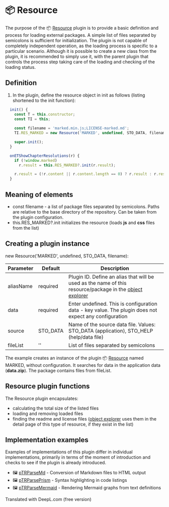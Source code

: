 # 📦 Resource

The purpose of the 📦 [Resource][Resource] plugin is to provide a basic definition and process for loading external packages. A simple list of files separated by semicolons is sufficient for initialization. The plugin is not capable of completely independent operation, as the loading process is specific to a particular scenario. Although it is possible to create a new class from the plugin, it is recommended to simply use it, with the parent plugin that controls the process step taking care of the loading and checking of the loading status.

## Definition

1. In the plugin, define the resource object in init as follows (listing shortened to the init function):

```javascript
  init() {
    const T = this.constructor;
    const TI = this;
    
    const filename = 'marked.min.js;LICENSE-marked.md';
    TI.RES_MARKED = new Resource('MARKED', undefined, STO_DATA, filename);

    super.init();
  }

  onETShowChapterResolutions(r) {
    if (!window.marked)
      r.result = this.RES_MARKED?.init(r.result);

    r.result = (!r.content || r.content.length == 0) ? r.result : r.result.then(() => r.content = marked.parse(r.content));
  }
```

## Meaning of elements

- const filename - a list of package files separated by semicolons. Paths are relative to the base directory of the repository. Can be taken from the plugin configuration.
- this.RES_MARKED?.init initializes the resource (loads **js** and **css** files from the list)

## Creating a plugin instance

new Resource('MARKED', undefined, STO_DATA, filename):

| Parameter | Default | Description |
|---|---|---|
| aliasName | required | Plugin ID. Define an alias that will be used as the name of this resource/package in the [object explorer][oexplorer] |
| data | required | Enter undefined. This is configuration data - key value. The plugin does not expect any configuration |
| source | STO_DATA | Name of the source data file. Values: STO_DATA (application), STO_HELP (help/data file) |
| fileList | '' | List of files separated by semicolons |

The example creates an instance of the plugin 📦 [Resource][Resource] named MARKED, without configuration. It searches for data in the application data (**data.zip**). The package contains files from fileList.

## Resource plugin functions

The Resource plugin encapsulates:

- calculating the total size of the listed files
- loading and removing loaded files
- finding the readme and license files ([object explorer][oexplorer] uses them in the detail page of this type of resource, if they exist in the list)

## Implementation examples

Examples of implementations of this plugin differ in individual implementations, primarily in terms of the moment of introduction and checks to see if the plugin is already introduced.

- 🖼️ [pTRParseMd][pTRParseMd] - Conversion of Markdown files to HTML output
- 🖼️ [pTRParsePrism][pTRParsePrism] - Syntax highlighting in code listings
- 🖼️ [pTRParseMermaid][pTRParseMermaid] - Rendering Mermaid graphs from text definitions

Translated with DeepL.com (free version)

[Resource]: :_plg:Resource.md "Resource"
[oexplorer]: oexplorer.md "Object explorer"
[pTRParseMd]: :_plg:pTRParseMd.md "pTRParseMd"
[pTRParsePrism]: :_plg:pTRParsePrism.md "pTRParsePrism"
[pTRParseMermaid]: :_plg:pTRParseMermaid.md "pTRParseMermaid"
